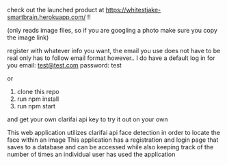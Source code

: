 check out the launched product at https://whitestjake-smartbrain.herokuapp.com/ !!

(only reads image files, so if you are googling a photo make sure you copy the image link)

register with whatever info you want, the email you use does not have to be real only has to follow email format
however.. I do have a default log in for you
email: test@test.com
password: test

or 

1. clone this repo
2. run npm install
3. run npm start

and get your own clarifai api key to try it out on your own

This web application utilizes clarifai api face detection in order to locate the face within an image
This application has a registration and login page that saves to a database and can be accessed while also keeping track of the number of times an individual user has used the application
